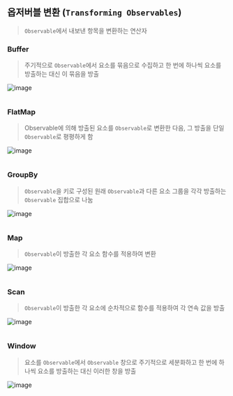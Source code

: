 

## 옵저버블 변환 (`Transforming Observables`)

> `Observable`에서 내보낸 항목을 변환하는 연산자

### Buffer

> 주기적으로 `Observable`에서 요소를 묶음으로 수집하고 한 번에 하나씩 요소를 방출하는 대신 이 묶음을 방출

![image](https://user-images.githubusercontent.com/12438429/110915499-0d19f680-835b-11eb-859c-b8a6ae54ae66.png)

```swift

```



### FlatMap 

> Observable에 의해 방출된 요소를 `Observable`로 변환한 다음, 그 방출을 단일 `Observable`로 평평하게 함

![image](https://user-images.githubusercontent.com/12438429/110915513-11461400-835b-11eb-9e44-1c97d8f3ec44.png)

```swift

```



### GroupBy

> `Observable`을 키로 구성된 원래 `Observable`과 다른 요소 그룹을 각각 방출하는 `Observable` 집합으로 나눔

![image](https://user-images.githubusercontent.com/12438429/110915554-228f2080-835b-11eb-9442-2079e495ffda.png)

```swift

```



### Map

> `Observable`이 방출한 각 요소 함수를 적용하여 변환

![image](https://user-images.githubusercontent.com/12438429/110915719-59fdcd00-835b-11eb-84f3-54b457c16410.png)

```swift

```



### Scan

> `Observable`이 방출한 각 요소에 순차적으로 함수를 적용하여 각 연속 값을 방출

![image](https://user-images.githubusercontent.com/12438429/110915736-5f5b1780-835b-11eb-81a9-6934b7687402.png)

```swift

```



### Window

> 요소를 `Observable`에서 `Observable` 창으로 주기적으로 세분화하고 한 번에 하나씩 요소를 방출하는 대신 이러한 창을 방출

![image](https://user-images.githubusercontent.com/12438429/110915588-2d49b580-835b-11eb-933b-2194167bc5d4.png)

```swift

```
